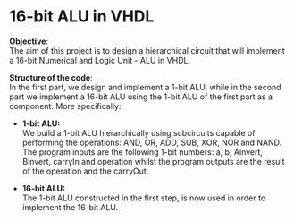 # 16-bit ALU in VHDL


**Objective**:  
The aim of this project is to design a hierarchical circuit that will implement a 16-bit Numerical and Logic Unit - ALU in VHDL.

**Structure of the code**:  
In the first part, we design and implement a 1-bit ALU, while in the second part we implement a 16-bit ALU using the 1-bit ALU of the first part as a component. More specifically:  
* **1-bit ALU:**  
We build a 1-bit ALU hierarchically using subcircuits capable of performing the operations: AND, OR, ADD, SUB, XOR, NOR and NAND. The program inputs are the following 1-bit numbers: a, b, Ainvert, Binvert, carryIn and operation whilst the program outputs are the result of the operation and the carryOut.


* **16-bit ALU:**  
The 1-bit ALU constructed in the first step, is now used in order to implement the 16-bit ALU.
